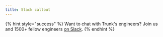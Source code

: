 ```yaml
---
title: Slack callout
---
```




{% hint style="success" %}
Want to chat with Trunk's engineers? Join us and 1500+ fellow engineers [on Slack](https://slack.trunk.io/).
{% endhint %}
